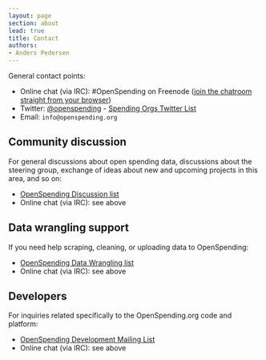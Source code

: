 ```yaml
---
layout: page
section: about
lead: true
title: Contact
authors:
- Anders Pedersen
---
```

General contact points:

* Online chat (via IRC): #OpenSpending on Freenode ([join the chatroom straight from your browser](http://webchat.freenode.net/?channels=openspending))
* Twitter: [@openspending](https://twitter.com/openspending) - <a href="https://twitter.com/#!/openspending/spending-orgs">Spending Orgs Twitter List</a>
* Email: `info@openspending.org`

## Community discussion

For general discussions about open spending data, discussions about the steering group, exchange of ideas about new and upcoming projects in this area, and so on:

* [OpenSpending Discussion list](http://lists.okfn.org/mailman/listinfo/openspending)
* Online chat (via IRC): see above

## Data wrangling support

If you need help scraping, cleaning, or uploading data to OpenSpending:

* [OpenSpending Data Wrangling list](http://lists.okfn.org/mailman/listinfo/os-datawrangling)
* Online chat (via IRC): see above

## Developers

For inquiries related specifically to the OpenSpending.org code and platform:

* [OpenSpending Development Mailing List](http://lists.okfn.org/mailman/listinfo/openspending-dev)
* Online chat (via IRC): see above
